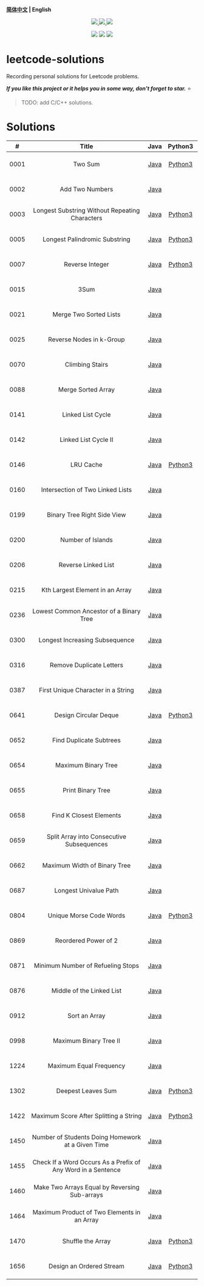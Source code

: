 **[简体中文](./README.CN.md) | English**

<p align="center">
    <a href="https://github.com/lyzsk/leetcode-solutions/blob/master/LICENSE">
        <img src="https://img.shields.io/github/license/lyzsk/leetcode-solutions.svg?style=plastic&logo=github" />
    </a>
    <a href="https://github.com/lyzsk/leetcode-solutions/members">
        <img src="https://img.shields.io/github/forks/lyzsk/leetcode-solutions.svg?style=plastic&logo=github" />
    </a>
    <a href="https://github.com/lyzsk/leetcode-solutions/stargazers">
        <img src="https://img.shields.io/github/stars/lyzsk/leetcode-solutions.svg?style=plastic&logo=github" />
    </a>
</p>

<p align="center">
    <img src="https://img.shields.io/badge/language-Java-D61C4E?style=plastic&logo=openjdk&logoColor=FFFFFF" />
    <img src="https://img.shields.io/badge/language-Python3-D61C4E?style=plastic&logo=python&logoColor=3776AB" />
    <img src="https://img.shields.io/badge/language-JavaScript-D61C4E?style=plastic&logo=javascript&logoColor=F7DF1E" />
</p>

# leetcode-solutions

Recording personal solutions for Leetcode problems.

**_If you like this project or it helps you in some way, don't forget to star._** :star:

> TODO: add C/C++ solutions.

# Solutions

|  #   |                            Title                             |                                                     Java                                                     |                                            Python3                                            |                                              JavaScript                                              |               |
| :--: | :----------------------------------------------------------: | :----------------------------------------------------------------------------------------------------------: | :-------------------------------------------------------------------------------------------: | :--------------------------------------------------------------------------------------------------: | :-----------: |
| 0001 |                           Two Sum                            |                           [Java](./java-solutions/0001-two-sum/src/Solution.java)                            |                    [Python3](./python-solutions/0001-two-sum/solution.py)                     |                    [JavaScript](./javascript-solutions/0001-two-sum/solution.js)                     | [back to top] |
| 0002 |                       Add Two Numbers                        |                       [Java](./java-solutions/0002-add-two-numbers/src/Solution.java)                        |                                                                                               |                                                                                                      | [back to top] |
| 0003 |        Longest Substring Without Repeating Characters        |        [Java](./java-solutions/0003-longest-substring-without-repeating-characters/src/Solution.java)        | [Python3](./python-solutions/0003-longest-substring-without-repeating-characters/solution.py) | [JavaScript](./javascript-solutions/0003-longest-substring-without-repeating-characters/solution.js) | [back to top] |
| 0005 |                Longest Palindromic Substring                 |                         [Java](./java-solutions/0005-longest-palindromic-substring)                          |         [Python3](./python-solutions/0005-longest-palindromic-substring/solution.py)          |         [JavaScript](./javascript-solutions/0005-longest-palindromic-substring/solution.js)          | [back to top] |
| 0007 |                       Reverse Integer                        |                       [Java](./java-solutions/0007-reverse-integer/src/Solution.java)                        |                [Python3](./python-solutions/0007-reverse-integer/solution.py)                 |                                                                                                      | [back to top] |
| 0015 |                             3Sum                             |                                     [Java](./java-solutions/0015-3-sum)                                      |                                                                                               |                                                                                                      | [back to top] |
| 0021 |                    Merge Two Sorted Lists                    |                    [Java](./java-solutions/0021-merge-two-sorted-lists/src/Solution.java)                    |                                                                                               |                                                                                                      | [back to top] |
| 0025 |                   Reverse Nodes in k-Group                   |                   [Java](./java-solutions/0025-reverse-nodes-in-k-group/src/Solution.java)                   |                                                                                               |                                                                                                      | [back to top] |
| 0070 |                       Climbing Stairs                        |                       [Java](./java-solutions/0070-climbing-stairs/src/Solution.java)                        |                                                                                               |                [JavaScript](./javascript-solutions/0070-climbing-stairs/solution.js)                 | [back to top] |
| 0088 |                      Merge Sorted Array                      |                      [Java](./java-solutions/0088-merge-sorted-array/src/Solution.java)                      |                                                                                               |                                                                                                      | [back to top] |
| 0141 |                      Linked List Cycle                       |                      [Java](./java-solutions/0141-linked-list-cycle/src/Solution.java)                       |                                                                                               |               [JavaScript](./javascript-solutions/0141-linked-list-cycle/solution.js)                | [back to top] |
| 0142 |                     Linked List Cycle II                     |                     [Java](./java-solutions/0142-linked-list-cycle-ii/src/Solution.java)                     |                                                                                               |              [JavaScript](./javascript-solutions/0142-linked-list-cycle-ii/solution.js)              | [back to top] |
| 0146 |                          LRU Cache                           |                          [Java](./java-solutions/0146-lru-cache/src/LRUCache.java)                           |                   [Python3](./python-solutions/0146-lru-cache/solution.py)                    |                                                                                                      | [back to top] |
| 0160 |               Intersection of Two Linked Lists               |               [Java](./java-solutions/0160-intersection-of-two-linked-lists/src/Solution.java)               |                                                                                               |                                                                                                      | [back to top] |
| 0199 |                 Binary Tree Right Side View                  |                    [Java](./java-solutions/0199-binary-tree-side-view/src/Solution.java)                     |                                                                                               |                                                                                                      | [back to top] |
| 0200 |                      Number of Islands                       |                      [Java](./java-solutions/0200-number-of-islands/src/Solution.java)                       |                                                                                               |                                                                                                      | [back to top] |
| 0206 |                     Reverse Linked List                      |                     [Java](./java-solutions/0206-reverse-linked-list/src/Solution.java)                      |                                                                                               |              [JavaScript](./javascript-solutions/0206-reverse-linked-list/solution.js)               | [back to top] |
| 0215 |               Kth Largest Element in an Array                |                      [Java](./java-solutions/0215-kth-largest-element-in-an-array/src)                       |                                                                                               |                                                                                                      | [back to top] |
| 0236 |           Lowest Common Ancestor of a Binary Tree            |           [Java](./java-solutions/0236-lowest-common-ancestor-of-a-binary-tree/src/Solution.java)            |                                                                                               |                                                                                                      | [back to top] |
| 0300 |                Longest Increasing Subsequence                |                [Java](./java-solutions/0300-longest-increasing-subsequence/src/Solution.java)                |                                                                                               |                                                                                                      | [back to top] |
| 0316 |                   Remove Duplicate Letters                   |                   [Java](./java-solutions/0316-remove-duplicate-letters/src/Solution.java)                   |                                                                                               |                                                                                                      | [back to top] |
| 0387 |              First Unique Character in a String              |              [Java](./java-solutions/0387-first-unique-character-in-a-string/src/Solution.java)              |                                                                                               |       [JavaScript](./javascript-solutions/0387-first-unique-character-in-a-string/solution.js)       | [back to top] |
| 0641 |                    Design Circular Deque                     |                 [Java](./java-solutions/0641-design-circular-deque/src/MyCircularDeque.java)                 |             [Python3](./python-solutions/0641-design-circular-deque/solution.py)              |                                                                                                      | [back to top] |
| 0652 |                   Find Duplicate Subtrees                    |                   [Java](./java-solutions/0652-find-duplicate-subtrees/src/Solution.java)                    |                                                                                               |                                                                                                      | [back to top] |
| 0654 |                     Maximum Binary Tree                      |                            [Java](./java-solutions/0654-maximum-binary-tree/src)                             |                                                                                               |                                                                                                      | [back to top] |
| 0655 |                      Print Binary Tree                       |                             [Java](./java-solutions/0655-print-binary-tree/src)                              |                                                                                               |                                                                                                      | [back to top] |
| 0658 |                   Find K Closest Elements                    |                   [Java](./java-solutions/0658-find-k-closest-elements/src/Solution.java)                    |                                                                                               |                                                                                                      | [back to top] |
| 0659 |          Split Array into Consecutive Subsequences           |          [Java](./java-solutions/0659-split-array-into-consecutive-subsequences/src/Solution.java)           |                                                                                               |                                                                                                      | [back to top] |
| 0662 |                 Maximum Width of Binary Tree                 |                       [Java](./java-solutions/0662-maximum-width-of-binary-tree/src/)                        |                                                                                               |                                                                                                      | [back to top] |
| 0687 |                    Longest Univalue Path                     |                    [Java](./java-solutions/0687-longest-univalue-path/src/Solution.java)                     |                                                                                               |                                                                                                      | [back to top] |
| 0804 |                   Unique Morse Code Words                    |                   [Java](./java-solutions/0804-unique-morse-code-words/src/Solution.java)                    |            [Python3](./python-solutions/0804-unique-morse-code-words/solution.py)             |            [JavaScript](./javascript-solutions/0804-unique-morse-code-words/solution.js)             | [back to top] |
| 0869 |                     Reordered Power of 2                     |                     [Java](./java-solutions/0869-reordered-power-of-2/src/Solution.java)                     |                                                                                               |                                                                                                      | [back to top] |
| 0871 |              Minimum Number of Refueling Stops               |              [Java](./java-solutions/0871-minimum-number-of-refueling-stops/src/Solution.java)               |                                                                                               |                                                                                                      | [back to top] |
| 0876 |                  Middle of the Linked List                   |                  [Java](./java-solutions/0876-middle-of-the-linked-list/src/Solution.java)                   |                                                                                               |           [JavaScript](./javascript-solutions/0876-middle-of-the-linked-list/solution.js)            | [back to top] |
| 0912 |                        Sort an Array                         |                               [Java](./java-solutions/0912-sort-an-array/src)                                |                                                                                               |                                                                                                      | [back to top] |
| 0998 |                    Maximum Binary Tree II                    |                    [Java](./java-solutions/0998-maximum-binary-tree-ii/src/Solution.java)                    |                                                                                               |                                                                                                      | [back to top] |
| 1224 |                   Maximum Equal Frequency                    |                   [Java](./java-solutions/1224-maximum-equal-frequency/src/Solution.java)                    |                                                                                               |                                                                                                      | [back to top] |
| 1302 |                      Deepest Leaves Sum                      |                             [Java](./java-solutions/1302-deepest-leaves-sum/src)                             |            [Python3](./python-solutions/0804-unique-morse-code-words/Solution.py)             |                                                                                                      | [back to top] |
| 1422 |            Maximum Score After Splitting a String            |            [Java](./java-solutions/1422-maximum-score-after-splitting-a-string/src/Solution.java)            |     [Python3](./python-solutions/1422-maximum-score-after-splitting-a-string/solution.py)     |     [JavaScript](./javascript-solutions/1422-maximum-score-after-splitting-a-string/solution.js)     | [back to top] |
| 1450 |      Number of Students Doing Homework at a Given Time       |             [Java](./java-solutions/1450-number-of-students-doing-homework-at-a-given-time/src)              |                                                                                               |                                                                                                      | [back to top] |
| 1455 | Check If a Word Occurs As a Prefix of Any Word in a Sentence | [Java](./java-solutions/1455-check-if-a-word-occurs-as-a-prefix-of-any-word-in-a-sentence/src/Solution.java) |                                                                                               |                                                                                                      | [back to top] |
| 1460 |        Make Two Arrays Equal by Reversing Sub-arrays         |        [Java](./java-solutions/1460-make-two-arrays-equal-by-reversing-sub-arrays/src/Solution.java)         |                                                                                               |                                                                                                      | [back to top] |
| 1464 |         Maximum Product of Two Elements in an Array          |         [Java](./java-solutions/1464-maximum-product-of-two-elements-in-an-array/src/Solution.java)          |                                                                                               |                                                                                                      | [back to top] |
| 1470 |                      Shuffle the Array                       |                      [Java](./java-solutions/1470-shuffle-the-array/src/Solution.java)                       |               [Python3](./python-solutions/1470-shuffle-the-array/solution.py)                |                                                                                                      | [back to top] |
| 1656 |                   Design an Ordered Stream                   |                [Java](./java-solutions/1656-design-an-Ordered-stream/src/OrderedStream.java)                 |             [Python3](python-solutions/1656-design-an-ordered-stream/solution.py)             |                                                                                                      | [back to top] |

[back to top]: #solutions
